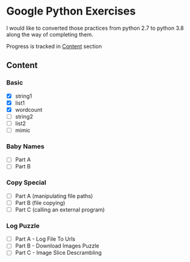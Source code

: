 Google Python Exercises
=======
I would like to converted those practices from python 2.7 to python 3.8 along the way of completing them.

Progress is tracked in [Content](#content) section

Content
-----

### Basic

- [x] string1
- [x] list1
- [x] wordcount
- [ ] string2
- [ ] list2
- [ ] mimic

### Baby Names

- [ ] Part A
- [ ] Part B

### Copy Special


- [ ] Part A (manipulating file paths)
- [ ] Part B (file copying)
- [ ] Part C (calling an external program)

### Log Puzzle


- [ ] Part A - Log File To Urls
- [ ] Part B - Download Images Puzzle
- [ ] Part C - Image Slice Descrambling